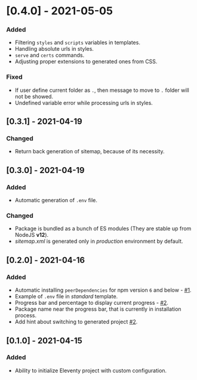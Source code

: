 # [0.4.0] - 2021-05-05

### Added

- Filtering `styles` and `scripts` variables in templates.
- Handling absolute urls in styles.
- `serve` and `certs` commands.
- Adjusting proper extensions to generated ones from CSS.

### Fixed

- If user define current folder as `.`, then message to move to `.` folder will not be showed.
- Undefined variable error while processing urls in styles.

## [0.3.1] - 2021-04-19

### Changed

- Return back generation of sitemap, because of its necessity.

## [0.3.0] - 2021-04-19

### Added

- Automatic generation of `.env` file.

### Changed

- Package is bundled as a bunch of ES modules (They are stable up from NodeJS **v12**).
- _sitemap.xml_ is generated only in _production_ environment by default.

## [0.2.0] - 2021-04-16

### Added

- Automatic installing `peerDependencies` for npm version `6` and below - [#1](https://github.com/Halo-Lab/kickin/issues/1).
- Example of `.env` file in _standard_ template.
- Progress bar and percentage to display current progress - [#2](https://github.com/Halo-Lab/kickin/issues/2).
- Package name near the progress bar, that is currently in installation process.
- Add hint about switching to generated project [#2](https://github.com/Halo-Lab/kickin/issues/2).

## [0.1.0] - 2021-04-15

### Added

- Ability to initialize Eleventy project with custom configuration.
